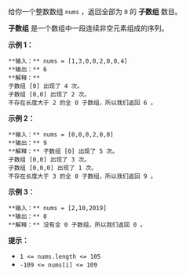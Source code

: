 给你一个整数数组 `nums` ，返回全部为 `0` 的  **子数组**  数目。

**子数组**  是一个数组中一段连续非空元素组成的序列。



**示例 1：**

    
    
    **输入：** nums = [1,3,0,0,2,0,0,4]
    **输出：** 6
    **解释：**
    子数组 [0] 出现了 4 次。
    子数组 [0,0] 出现了 2 次。
    不存在长度大于 2 的全 0 子数组，所以我们返回 6 。

**示例 2：**

    
    
    **输入：** nums = [0,0,0,2,0,0]
    **输出：** 9
    **解释：** 子数组 [0] 出现了 5 次。
    子数组 [0,0] 出现了 3 次。
    子数组 [0,0,0] 出现了 1 次。
    不存在长度大于 3 的全 0 子数组，所以我们返回 9 。
    

**示例 3：**

    
    
    **输入：** nums = [2,10,2019]
    **输出：** 0
    **解释：** 没有全 0 子数组，所以我们返回 0 。
    



**提示：**

  * `1 <= nums.length <= 105`
  * `-109 <= nums[i] <= 109`

